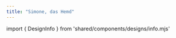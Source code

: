 ```yaml
---
title: "Simone, das Hemd"
---
```


import { DesignInfo } from 'shared/components/designs/info.mjs'

<DesignInfo design='simone' docs />


